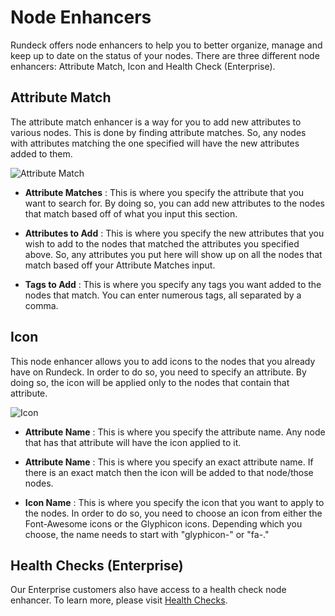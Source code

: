 # Node Enhancers

Rundeck offers node enhancers to help you to better organize, manage and keep up to date on the status of your nodes. There are three different node enhancers: Attribute Match, Icon and Health Check (Enterprise).  

## Attribute Match

The attribute match enhancer is a way for you to add new attributes to various nodes. This is done by finding attribute matches. So, any nodes with attributes matching the one specified will have the new attributes added to them.

![Attribute Match](~@assets/img/attribute_match.png)

- **Attribute Matches**
: This is where you specify the attribute that you want to search for. By doing so, you can add new attributes to the nodes that match based off of what you input this section. 

- **Attributes to Add**
: This is where you specify the new attributes that you wish to add to the nodes that matched the attributes you specified above. So, any attributes you put here will show up on all the nodes that match based off your Attribute Matches input. 

- **Tags to Add**
: This is where you specify any tags you want added to the nodes that match. You can enter numerous tags, all separated by a comma. 

## Icon

This node enhancer allows you to add icons to the nodes that you already have on Rundeck. In order to do so, you need to specify an attribute. By doing so, the icon will be applied only to the nodes that contain that attribute. 

![Icon](~@assets/img/icon_badge.png)

- **Attribute Name**
: This is where you specify the attribute name. Any node that has that attribute will have the icon applied to it. 

- **Attribute Name**
: This is where you specify an exact attribute name. If there is an exact match then the icon will be added to that node/those nodes. 

- **Icon Name**
: This is where you specify the icon that you want to apply to the nodes. In order to do so, you need to choose an icon from either the Font-Awesome icons or the Glyphicon icons. Depending which you choose, the name needs to start with "glyphicon-" or "fa-." 

## Health Checks (Enterprise)

Our Enterprise customers also have access to a health check node enhancer. To learn more, please visit [Health Checks](/manual/healthchecks.md).